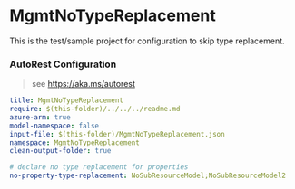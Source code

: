 # MgmtNoTypeReplacement

This is the test/sample project for configuration to skip type replacement.

### AutoRest Configuration
> see https://aka.ms/autorest

``` yaml
title: MgmtNoTypeReplacement
require: $(this-folder)/../../../readme.md
azure-arm: true
model-namespace: false
input-file: $(this-folder)/MgmtNoTypeReplacement.json
namespace: MgmtNoTypeReplacement
clean-output-folder: true

# declare no type replacement for properties
no-property-type-replacement: NoSubResourceModel;NoSubResourceModel2
```
